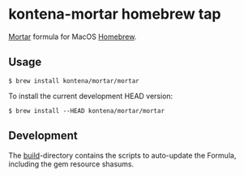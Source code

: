 # kontena-mortar homebrew tap

[Mortar](https://github.com/kontena/mortar#readme) formula for MacOS [Homebrew](https://brew.sh).

## Usage

```
$ brew install kontena/mortar/mortar
```

To install the current development HEAD version:

```
$ brew install --HEAD kontena/mortar/mortar
```

## Development

The [build](build)-directory contains the scripts to auto-update the Formula, including the gem resource shasums.

